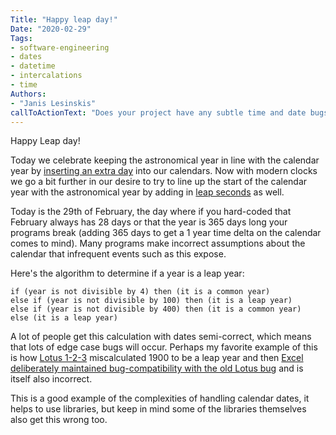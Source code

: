 ```yaml
---
Title: "Happy leap day!"
Date: "2020-02-29"
Tags:
- software-engineering
- dates
- datetime
- intercalations
- time
Authors: 
- "Janis Lesinskis"
callToActionText: "Does your project have any subtle time and date bugs? Get in contact with us "
---
```


Happy Leap day!

Today we celebrate keeping the astronomical year in line with the calendar year by [inserting an extra day](https://en.wikipedia.org/wiki/Intercalation_(timekeeping)) into our calendars.
Now with modern clocks we go a bit further in our desire to try to line up the start of the calendar year with the astronomical year by adding in [leap seconds](https://en.wikipedia.org/wiki/Leap_second) as well.

Today is the 29th of February, the day where if you hard-coded that February always has 28 days or that the year is 365 days long your programs break (adding 365 days to get a 1 year time delta on the calendar comes to mind). Many programs make incorrect assumptions about the calendar that infrequent events such as this expose.

Here's the algorithm to determine if a year is a leap year:

```
if (year is not divisible by 4) then (it is a common year)
else if (year is not divisible by 100) then (it is a leap year)
else if (year is not divisible by 400) then (it is a common year)
else (it is a leap year)
```

A lot of people get this calculation with dates semi-correct, which means that lots of edge case bugs will occur. Perhaps my favorite example of this is how [Lotus 1-2-3](https://en.wikipedia.org/wiki/Lotus_1-2-3) miscalculated 1900 to be a leap year and then [Excel deliberately maintained bug-compatibility with the old Lotus bug](https://www.linkedin.com/posts/daniellesteinfairhurst_happy-leap-year-with-date-functions-in-excel-activity-6639352815548493824-CgZa) and is itself also incorrect.

This is a good example of the complexities of handling calendar dates, it helps to use libraries, but keep in mind some of the libraries themselves also get this wrong too.
